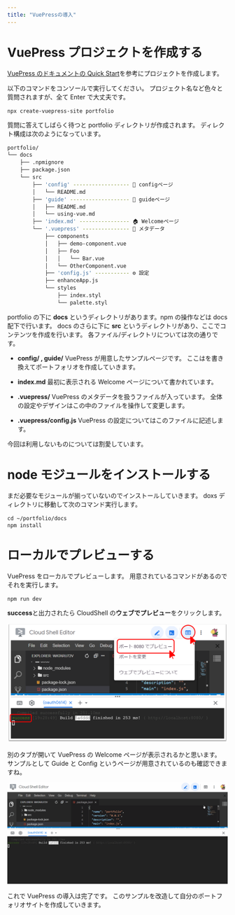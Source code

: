 ```yaml
---
title: "VuePressの導入"
---
```


# VuePress プロジェクトを作成する

[VuePress のドキュメントの Quick Start](https://vuepress.vuejs.org/guide/getting-started.html#quick-start)を参考にプロジェクトを作成します。

以下のコマンドをコンソールで実行してください。
プロジェクト名など色々と質問されますが、全て Enter で大丈夫です。

```properties:~/
npx create-vuepress-site portfolio
```

質問に答えてしばらく待つと portfolio ディレクトリが作成されます。
ディレクト構成は次のようになっています。

```sh
portfolio/
└── docs
    ├── .npmignore
    ├── package.json
    └── src
        ├── 'config' ------------------ 📄 configページ
        │   └── README.md
        ├── 'guide' ------------------- 📄 guideページ
        │   ├── README.md
        │   └── using-vue.md
        ├── 'index.md' ---------------- 🏠 Welcomeページ
        └── '.vuepress' --------------- 📗 メタデータ
            ├── components
            │   ├── demo-component.vue
            │   ├── Foo
            │   │   └── Bar.vue
            │   └── OtherComponent.vue
            ├── 'config.js' ----------- ⚙️ 設定
            ├── enhanceApp.js
            └── styles
                ├── index.styl
                └── palette.styl
```

portfolio の下に **docs** というディレクトリがあります。npm の操作などは docs 配下で行います。
docs のさらに下に **src** というディレクトリがあり、ここでコンテンツを作成を行います。
各ファイル/ディレクトリについては次の通りです。

- **config/ , guide/**
  VuePress が用意したサンプルページです。
  ここはを書き換えてポートフォリオを作成していきます。

- **index.md**
  最初に表示される Welcome ページについて書かれています。

- **.vuepress/**
  VuePress のメタデータを扱うファイルが入っています。
  全体の設定やデザインはこの中のファイルを操作して変更します。

- **.vuepress/config.js**
  VuePress の設定についてはこのファイルに記述します。

今回は利用しないものについては割愛しています。

# node モジュールをインストールする

まだ必要なモジュールが揃っていないのでインストールしていきます。
doxs ディレクトリに移動して次のコマンド実行します。

```properties:~/
cd ~/portfolio/docs
npm install
```

# ローカルでプレビューする

VuePress をローカルでプレビューします。
用意されているコマンドがあるのでそれを実行します。

```properties:~/portfolio/docs
npm run dev
```

**success**と出力されたら CloudShell の**ウェブでプレビュー**をクリックします。

![](https://github.com/wataru72v/zenn/raw/main/books/wataru72v-vuepress-portfolio/image/GCP_cloudshell_3.png?version=1)

別のタブが開いて VuePress の Welcome ページが表示されるかと思います。
サンプルとして Guide と Config というページが用意されているのも確認できますね。

![](https://github.com/wataru72v/zenn/raw/main/books/wataru72v-vuepress-portfolio/image/VuePress_preview.gif?version=1)

これで VuePress の導入は完了です。
このサンプルを改造して自分のポートフォリオサイトを作成していきます。
